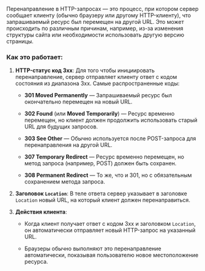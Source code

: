 Перенаправление в HTTP-запросах — это процесс, при котором сервер сообщает клиенту (обычно браузеру или другому HTTP-клиенту), что запрашиваемый ресурс был перемещен на другой URL. Это может происходить по различным причинам, например, из-за изменения структуры сайта или необходимости использовать другую версию страницы.

### Как это работает:

1. **HTTP-статус код 3xx**: Для того чтобы инициировать перенаправление, сервер отправляет клиенту ответ с кодом состояния из диапазона 3xx. Самые распространенные коды:
    - **301 Moved Permanently** — Запрашиваемый ресурс был окончательно перемещен на новый URL.
        
    - **302 Found** (или **Moved Temporarily**) — Ресурс временно перемещен, но клиент должен продолжить использовать старый URL для будущих запросов.
        
    - **303 See Other** — Обычно используется после POST-запроса для перенаправления на другой URL.
        
    - **307 Temporary Redirect** — Ресурс временно перемещен, но метод запроса (например, POST) должен быть сохранен.
        
    - **308 Permanent Redirect** — То же, что и 301, но с обязательным сохранением метода запроса.

2. **Заголовок `Location`**: В теле ответа сервер указывает в заголовке `Location` новый URL, на который клиент должен перенаправиться.

3. **Действия клиента**:

	- Когда клиент получает ответ с кодом 3xx и заголовком `Location`, он автоматически отправляет новый HTTP-запрос на указанный URL.
	    
	- Браузеры обычно выполняют это перенаправление автоматически, показывая пользователю новое местоположение ресурса.